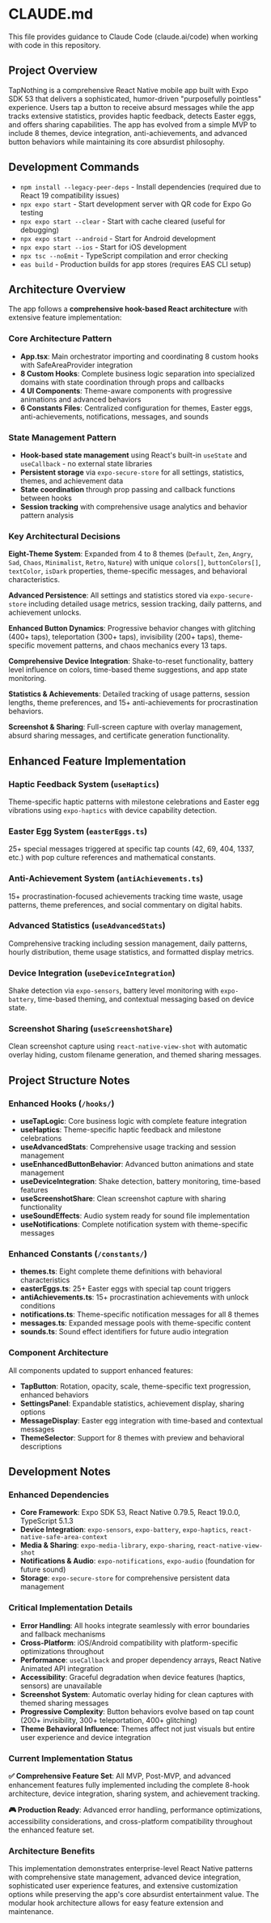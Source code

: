 # CLAUDE.md

This file provides guidance to Claude Code (claude.ai/code) when working with code in this repository.

## Project Overview

TapNothing is a comprehensive React Native mobile app built with Expo SDK 53 that delivers a sophisticated, humor-driven "purposefully pointless" experience. Users tap a button to receive absurd messages while the app tracks extensive statistics, provides haptic feedback, detects Easter eggs, and offers sharing capabilities. The app has evolved from a simple MVP to include 8 themes, device integration, anti-achievements, and advanced button behaviors while maintaining its core absurdist philosophy.

## Development Commands

- `npm install --legacy-peer-deps` - Install dependencies (required due to React 19 compatibility issues)
- `npx expo start` - Start development server with QR code for Expo Go testing
- `npx expo start --clear` - Start with cache cleared (useful for debugging)
- `npx expo start --android` - Start for Android development
- `npx expo start --ios` - Start for iOS development
- `npx tsc --noEmit` - TypeScript compilation and error checking
- `eas build` - Production builds for app stores (requires EAS CLI setup)

## Architecture Overview

The app follows a **comprehensive hook-based React architecture** with extensive feature implementation:

### Core Architecture Pattern
- **App.tsx**: Main orchestrator importing and coordinating 8 custom hooks with SafeAreaProvider integration
- **8 Custom Hooks**: Complete business logic separation into specialized domains with state coordination through props and callbacks
- **4 UI Components**: Theme-aware components with progressive animations and advanced behaviors
- **6 Constants Files**: Centralized configuration for themes, Easter eggs, anti-achievements, notifications, messages, and sounds

### State Management Pattern
- **Hook-based state management** using React's built-in `useState` and `useCallback` - no external state libraries
- **Persistent storage** via `expo-secure-store` for all settings, statistics, themes, and achievement data
- **State coordination** through prop passing and callback functions between hooks
- **Session tracking** with comprehensive usage analytics and behavior pattern analysis

### Key Architectural Decisions

**Eight-Theme System**: Expanded from 4 to 8 themes (`Default`, `Zen`, `Angry`, `Sad`, `Chaos`, `Minimalist`, `Retro`, `Nature`) with unique `colors[]`, `buttonColors[]`, `textColor`, `isDark` properties, theme-specific messages, and behavioral characteristics.

**Advanced Persistence**: All settings and statistics stored via `expo-secure-store` including detailed usage metrics, session tracking, daily patterns, and achievement unlocks.

**Enhanced Button Dynamics**: Progressive behavior changes with glitching (400+ taps), teleportation (300+ taps), invisibility (200+ taps), theme-specific movement patterns, and chaos mechanics every 13 taps.

**Comprehensive Device Integration**: Shake-to-reset functionality, battery level influence on colors, time-based theme suggestions, and app state monitoring.

**Statistics & Achievements**: Detailed tracking of usage patterns, session lengths, theme preferences, and 15+ anti-achievements for procrastination behaviors.

**Screenshot & Sharing**: Full-screen capture with overlay management, absurd sharing messages, and certificate generation functionality.

## Enhanced Feature Implementation

### Haptic Feedback System (`useHaptics`)
Theme-specific haptic patterns with milestone celebrations and Easter egg vibrations using `expo-haptics` with device capability detection.

### Easter Egg System (`easterEggs.ts`)
25+ special messages triggered at specific tap counts (42, 69, 404, 1337, etc.) with pop culture references and mathematical constants.

### Anti-Achievement System (`antiAchievements.ts`)
15+ procrastination-focused achievements tracking time waste, usage patterns, theme preferences, and social commentary on digital habits.

### Advanced Statistics (`useAdvancedStats`)
Comprehensive tracking including session management, daily patterns, hourly distribution, theme usage statistics, and formatted display metrics.

### Device Integration (`useDeviceIntegration`)
Shake detection via `expo-sensors`, battery level monitoring with `expo-battery`, time-based theming, and contextual messaging based on device state.

### Screenshot Sharing (`useScreenshotShare`)
Clean screenshot capture using `react-native-view-shot` with automatic overlay hiding, custom filename generation, and themed sharing messages.

## Project Structure Notes

### Enhanced Hooks (`/hooks/`)
- **useTapLogic**: Core business logic with complete feature integration
- **useHaptics**: Theme-specific haptic feedback and milestone celebrations  
- **useAdvancedStats**: Comprehensive usage tracking and session management
- **useEnhancedButtonBehavior**: Advanced button animations and state management
- **useDeviceIntegration**: Shake detection, battery monitoring, time-based features
- **useScreenshotShare**: Clean screenshot capture with sharing functionality
- **useSoundEffects**: Audio system ready for sound file implementation
- **useNotifications**: Complete notification system with theme-specific messages

### Enhanced Constants (`/constants/`)
- **themes.ts**: Eight complete theme definitions with behavioral characteristics
- **easterEggs.ts**: 25+ Easter eggs with special tap count triggers
- **antiAchievements.ts**: 15+ procrastination achievements with unlock conditions
- **notifications.ts**: Theme-specific notification messages for all 8 themes
- **messages.ts**: Expanded message pools with theme-specific content
- **sounds.ts**: Sound effect identifiers for future audio integration

### Component Architecture
All components updated to support enhanced features:
- **TapButton**: Rotation, opacity, scale, theme-specific text progression, enhanced behaviors
- **SettingsPanel**: Expandable statistics, achievement display, sharing options
- **MessageDisplay**: Easter egg integration with time-based and contextual messages
- **ThemeSelector**: Support for 8 themes with preview and behavioral descriptions

## Development Notes

### Enhanced Dependencies
- **Core Framework**: Expo SDK 53, React Native 0.79.5, React 19.0.0, TypeScript 5.1.3
- **Device Integration**: `expo-sensors`, `expo-battery`, `expo-haptics`, `react-native-safe-area-context`
- **Media & Sharing**: `expo-media-library`, `expo-sharing`, `react-native-view-shot`
- **Notifications & Audio**: `expo-notifications`, `expo-audio` (foundation for future sound)
- **Storage**: `expo-secure-store` for comprehensive persistent data management

### Critical Implementation Details
- **Error Handling**: All hooks integrate seamlessly with error boundaries and fallback mechanisms
- **Cross-Platform**: iOS/Android compatibility with platform-specific optimizations throughout
- **Performance**: `useCallback` and proper dependency arrays, React Native Animated API integration
- **Accessibility**: Graceful degradation when device features (haptics, sensors) are unavailable
- **Screenshot System**: Automatic overlay hiding for clean captures with themed sharing messages
- **Progressive Complexity**: Button behaviors evolve based on tap count (200+ invisibility, 300+ teleportation, 400+ glitching)
- **Theme Behavioral Influence**: Themes affect not just visuals but entire user experience and device integration

### Current Implementation Status
**✅ Comprehensive Feature Set**: All MVP, Post-MVP, and advanced enhancement features fully implemented including the complete 8-hook architecture, device integration, sharing system, and achievement tracking.

**🎮 Production Ready**: Advanced error handling, performance optimizations, accessibility considerations, and cross-platform compatibility throughout the enhanced feature set.

### Architecture Benefits
This implementation demonstrates enterprise-level React Native patterns with comprehensive state management, advanced device integration, sophisticated user experience features, and extensive customization options while preserving the app's core absurdist entertainment value. The modular hook architecture allows for easy feature extension and maintenance.